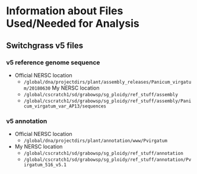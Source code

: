 # Information about Files Used/Needed for Analysis

## Switchgrass v5 files
### v5 reference genome sequence
* Official NERSC location
  * `/global/dna/projectdirs/plant/assembly_releases/Panicum_virgatum/20180630`
My NERSC location
  * `/global/cscratch1/sd/grabowsp/sg_ploidy/ref_stuff/assembly`
  * `/global/cscratch1/sd/grabowsp/sg_ploidy/ref_stuff/assembly/Panicum_virgatum_var_AP13/sequences`
### v5 annotation
* Official NERSC location
  * `/global/dna/projectdirs/plant/annotation/www/Pvirgatum`
* My NERSC location
  * `/global/cscratch1/sd/grabowsp/sg_ploidy/ref_stuff/annotation`
  * `/global/cscratch1/sd/grabowsp/sg_ploidy/ref_stuff/annotation/Pvirgatum_516_v5.1`

